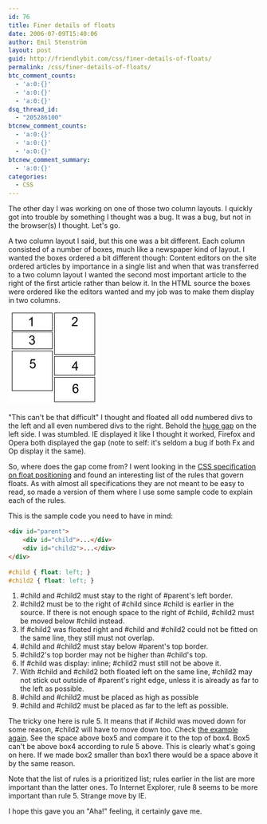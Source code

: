 ```yaml
---
id: 76
title: Finer details of floats
date: 2006-07-09T15:40:06
author: Emil Stenström
layout: post
guid: http://friendlybit.com/css/finer-details-of-floats/
permalink: /css/finer-details-of-floats/
btc_comment_counts:
  - 'a:0:{}'
  - 'a:0:{}'
  - 'a:0:{}'
dsq_thread_id:
  - "205286100"
btcnew_comment_counts:
  - 'a:0:{}'
  - 'a:0:{}'
  - 'a:0:{}'
btcnew_comment_summary:
  - 'a:0:{}'
categories:
  - CSS
---
```

The other day I was working on one of those two column layouts. I quickly got into trouble by something I thought was a bug. It was a bug, but not in the browser(s) I thought. Let's go.

A two column layout I said, but this one was a bit different. Each column consisted of a number of boxes, much like a newspaper kind of layout. I wanted the boxes ordered a bit different though: Content editors on the site ordered articles by importance in a single list and when that was transferred to a two column layout I wanted the second most important article to the right of the first article rather than below it. In the HTML source the boxes were ordered like the editors wanted and my job was to make them display in two columns.

![Number 1 to the left, number 2 to the right, number 3 below number 1 to the left, number 4 below number 2 to the right and so on...](/files/textcolumns/textcolumns.png)

"This can't be that difficult" I thought and floated all odd numbered divs to the left and all even numbered divs to the right. Behold the [huge gap](/files/textcolumns/textcolumns.html) on the left side. I was stumbled. IE displayed it like I thought it worked, Firefox and Opera both displayed the gap (note to self: it's seldom a bug if both Fx and Op display it the same).

So, where does the gap come from? I went looking in the [CSS specification on float positioning](http://www.w3.org/TR/CSS21/visuren.html#float-position) and found an interesting list of the rules that govern floats. As with almost all specifications they are not meant to be easy to read, so made a version of them where I use some sample code to explain each of the rules.

This is the sample code you need to have in mind:

```html
<div id="parent">
    <div id="child">...</div>
    <div id="child2">...</div>
</div>
```

```css
#child { float: left; }
#child2 { float: left; }
```

  1. #child and #child2 must stay to the right of #parent's left border.
  2. #child2 must be to the right of #child since #child is earlier in the source. If there is not enough space to the right of #child, #child2 must be moved below #child instead.
  3. If #child2 was floated right and #child and #child2 could not be fitted on the same line, they still must not overlap.
  4. #child and #child2 must stay below #parent's top border.
  5. #child2's top border may not be higher than #child's top.
  6. If #child was display: inline; #child2 must still not be above it.
  7. With #child and #child2 both floated left on the same line, #child2 may not stick out outside of #parent's right edge, unless it is already as far to the left as possible.
  8. #child and #child2 must be placed as high as possible
  9. #child and #child2 must be placed as far to the left as possible.

The tricky one here is rule 5. It means that if #child was moved down for some reason, #child2 will have to move down too. Check [the example again](/files/textcolumns/textcolumns.html). See the space above box5 and compare it to the top of box4. Box5 can't be above box4 according to rule 5 above. This is clearly what's going on here. If we made box2 smaller than box1 there would be a space above it by the same reason.

Note that the list of rules is a prioritized list; rules earlier in the list are more important than the latter ones. To Internet Explorer, rule 8 seems to be more important than rule 5. Strange move by IE.

I hope this gave you an "Aha!" feeling, it certainly gave me.
